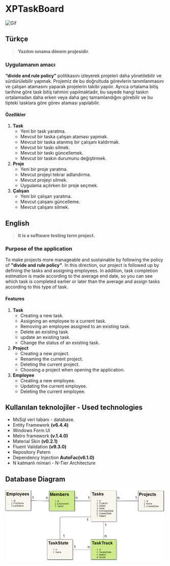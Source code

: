 # XPTaskBoard
![Gif](https://raw.githubusercontent.com/AliYildizoz909/XPTaskBoard/master/SS/AppGif.gif)
## Türkçe
> **Yazılım sınama dönem projesidir**.
### Uygulamanın amacı 

**“divide and rule policy”** politikasını izleyerek projeleri daha yönetilebilir ve sürdürülebilir yapmak. Projemiz de bu doğrultuda görevlerin tanımlanmasını ve çalışan atamasını yaparak projelerin takibi yapılır. Ayrıca ortalama bitiş tarihine göre task bitiş tahmini yapılmaktadır, bu sayede hangi taskın ortalamadan daha erken veya daha geç tamamlandığını görebilir ve bu tipteki tasklara göre görev ataması yapılabilir.

#### Özellikler

 1. **Task**
	 - Yeni bir task yaratma.
	 - Mevcut bir taska çalışan ataması yapmak.
	 - Mevcut bir taska atanmış bir çalışanı kaldırmak.
	 - Mevcut bir taskı silmek.
	 - Mevcut bir taskı güncellemek.
	 - Mevcut bir taskın durumunu değiştirmek.
 2. **Proje**
	  - Yeni bir proje yaratma.
	  - Mevcut projeyi tekrar adlandırma.
	  - Mevcut projeyi silmek.
	  - Uygulama açılırken bir proje seçmek.
3. **Çalışan**
	 - Yeni bir çalışan yaratma.
	 - Mevcut çalışanı güncelleme.
	 - Mevcut çalışanı silmek.
## English
> **It is a software testing term project.**
### Purpose of the application

To make projects more manageable and sustainable by following the policy of  **"divide and rule policy"**. In this direction, our project is followed up by defining the tasks and assigning employees. In addition, task completion estimation is made according to the average end date, so you can see which task is completed earlier or later than the average and assign tasks according to this type of task.

#### Features

 1. **Task**
	- Creating a new task.
	- Assigning an employee to a current task.
	- Removing an employee assigned to an existing task.
	- Delete an existing task.
	- update an existing task.
	- Change the status of an existing task.
 2. **Project**
	- Creating a new project.
	- Renaming the current project.
	- Deleting the current project.
	- Choosing a project when opening the application.
3.  **Employee**
	- Creating a new employee.
	- Updating the current employee.
	- Deleting the current employee.

## Kullanılan teknolojiler - Used technologies

 - MsSql veri tabanı - database.
 - Entity Framework **(v6.4.4)**
 - Windows Form UI
 - Metro framework **(v.1.4.0)**
 - Material Skin **(v0.2.1)**
 - Fluent Validation **(v9.3.0)**
 - Repository Patern
 - Dependency Injection **AutoFac(v6.1.0)**
 - N katmanlı mimari - N-Tier Architecture
## Database Diagram
![Database Diagram](https://raw.githubusercontent.com/AliYildizoz909/XPTaskBoard/master/SS/DatabaseDiagram.png)
